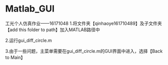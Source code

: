 # Matlab_GUI
工光个人仿真作业——16171048
1.将文件夹【qinhaoye161710489】及子文件夹【add this folder to path】加入MATLAB路径中

2.运行gui_diff_circle.m

3.由于一些问题，主菜单需要在gui_diff_circle.m的GUI界面中进入，选择【Back to Main】
